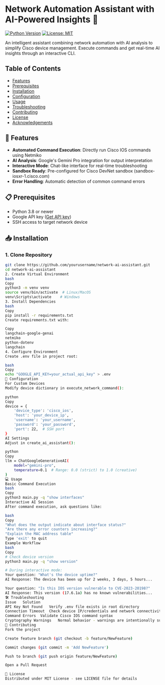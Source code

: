 
# Network Automation Assistant with AI-Powered Insights 🤖

[![Python Version](https://img.shields.io/badge/python-3.8%2B-blue)](https://www.python.org/)
[![License: MIT](https://img.shields.io/badge/License-MIT-yellow.svg)](https://opensource.org/licenses/MIT)

An intelligent assistant combining network automation with AI analysis to simplify Cisco device management. Execute commands and get real-time AI insights through an interactive CLI.

## Table of Contents
- [Features](#-features)
- [Prerequisites](#-prerequisites)
- [Installation](#-installation)
- [Configuration](#-configuration)
- [Usage](#-usage)
- [Troubleshooting](#-troubleshooting)
- [Contributing](#-contributing)
- [License](#-license)
- [Acknowledgements](#-acknowledgements)

## 🚀 Features
- **Automated Command Execution**: Directly run Cisco IOS commands using Netmiko
- **AI Analysis**: Google's Gemini Pro integration for output interpretation
- **Interactive Mode**: Chat-like interface for real-time troubleshooting
- **Sandbox Ready**: Pre-configured for Cisco DevNet sandbox (sandbox-iosxr-1.cisco.com)
- **Error Handling**: Automatic detection of common command errors

## 📋 Prerequisites
- Python 3.8 or newer
- Google API key ([Get API key](https://makersuite.google.com/app/apikey))
- SSH access to target network device

## 📥 Installation

### 1. Clone Repository
```bash
git clone https://github.com/yourusername/network-ai-assistant.git
cd network-ai-assistant
2. Create Virtual Environment
bash
Copy
python3 -m venv venv
source venv/bin/activate  # Linux/MacOS
venv\Scripts\activate    # Windows
3. Install Dependencies
bash
Copy
pip install -r requirements.txt
Create requirements.txt with:

Copy
langchain-google-genai
netmiko
python-dotenv
langchain
4. Configure Environment
Create .env file in project root:

bash
Copy
echo "GOOGLE_API_KEY=your_actual_api_key" > .env
🔧 Configuration
For Custom Devices
Modify device dictionary in execute_network_command():

python
Copy
device = {
    'device_type': 'cisco_ios',
    'host': 'your_device_ip',
    'username': 'your_username',
    'password': 'your_password',
    'port': 22,  # SSH port
}
AI Settings
Adjust in create_ai_assistant():

python
Copy
llm = ChatGoogleGenerativeAI(
    model="gemini-pro",
    temperature=0.1  # Range: 0.0 (strict) to 1.0 (creative)
)
💻 Usage
Basic Command Execution
bash
Copy
python3 main.py -q "show interfaces"
Interactive AI Session
After command execution, ask questions like:

bash
Copy
"What does the output indicate about interface status?"
"Are there any error counters increasing?"
"Explain the MAC address table"
Type 'exit' to quit
Example Workflow
bash
Copy
# Check device version
python3 main.py -q "show version"

# During interactive mode:
Your question: "What's the device uptime?"
AI Response: The device has been up for 2 weeks, 3 days, 5 hours...

Your question: "Is this IOS version vulnerable to CVE-2023-20198?"
AI Response: This version (17.6.1a) has no known vulnerabilities...
🛠 Troubleshooting
Issue	Solution
API Key Not Found	Verify .env file exists in root directory
Connection Timeout	Check device IP/credentials and network connectivity
Command Errors	Validate Cisco IOS command syntax
Cryptography Warnings	Normal behavior - warnings are intentionally suppressed
🤝 Contributing
Fork the project

Create feature branch (git checkout -b feature/NewFeature)

Commit changes (git commit -m 'Add NewFeature')

Push to branch (git push origin feature/NewFeature)

Open a Pull Request

📜 License
Distributed under MIT License - see LICENSE file for details
